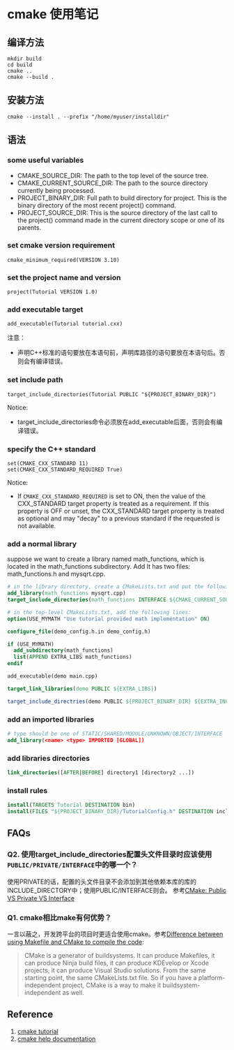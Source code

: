 # cmake 使用笔记

## 编译方法

```
mkdir build
cd build
cmake ..
cmake --build .
```

## 安装方法

```
cmake --install . --prefix "/home/myuser/installdir"
```

## 语法

### some useful variables

- CMAKE_SOURCE_DIR: The path to the top level of the source tree.
- CMAKE_CURRENT_SOURCE_DIR: The path to the source directory currently being processed.
- PROJECT_BINARY_DIR: Full path to build directory for project. This is the binary directory of the most recent project() command.
- PROJECT_SOURCE_DIR: This is the source directory of the last call to the project() command made in the current directory scope or one of its parents.

### set cmake version requirement
```
cmake_minimum_required(VERSION 3.10)
```

### set the project name and version
```
project(Tutorial VERSION 1.0)
```

### add executable target
```
add_executable(Tutorial tutorial.cxx)
```

注意：
- 声明C++标准的语句要放在本语句前，声明库路径的语句要放在本语句后。否则会有编译错误。

### set include path
```
target_include_directories(Tutorial PUBLIC "${PROJECT_BINARY_DIR}")
```

Notice:
- target_include_directories命令必须放在add_executable后面，否则会有编译错误。

### specify the C++ standard
```
set(CMAKE_CXX_STANDARD 11)
set(CMAKE_CXX_STANDARD_REQUIRED True)
```

Notice:
- If `CMAKE_CXX_STANDARD_REQUIRED` is set to ON, then the value of the CXX_STANDARD target property is treated as a requirement. If this property is OFF or unset, the CXX_STANDARD target property is treated as optional and may "decay" to a previous standard if the requested is not available.

### add a normal library

suppose we want to create a library named math_functions, which is located in the math_functions subdirectory. Add It has two files: math_functions.h and mysqrt.cpp.

```cmake
# in the library directory, create a CMakeLists.txt and put the following lines in it:
add_library(math_functions mysqrt.cpp)
target_include_directories(math_functions INTERFACE ${CMAKE_CURRENT_SOURCE_DIR})

# in the top-level CMakeLists.txt, add the following lines:
option(USE_MYMATH "Use tutorial provided math implementation" ON)

configure_file(demo_config.h.in demo_config.h)

if (USE_MYMATH)
  add_subdirectory(math_functions)
  list(APPEND EXTRA_LIBS math_functions)
endif

add_executable(demo main.cpp)

target_link_libraries(demo PUBLIC ${EXTRA_LIBS})

target_include_directries(demo PUBLIC ${PROJECT_BINARY_DIR} ${EXTRA_INCLUDES})
```

### add an imported libraries

```cmake
# type should be one of STATIC/SHARED/MODULE/UNKNOWN/OBJECT/INTERFACE
add_library(<name> <type> IMPORTED [GLOBAL])
```

### add libraries directories

```cmake
link_directories([AFTER|BEFORE] directory1 [directory2 ...])
```

### install rules

```cmake
install(TARGETS Tutorial DESTINATION bin)
install(FILES "${PROJECT_BINARY_DIR}/TutorialConfig.h" DESTINATION include)
```

## FAQs

### Q2. 使用target_include_directories配置头文件目录时应该使用`PUBLIC/PRIVATE/INTERFACE`中的哪一个？

使用PRIVATE的话，配置的头文件目录不会添加到其他依赖本库的库的INCLUDE_DIRECTORY中；使用PUBLIC/INTERFACE则会。
参考[CMake: Public VS Private VS Interface][cmake_include]

### Q1. cmake相比make有何优势？

一言以蔽之，开发跨平台的项目时更适合使用cmake。参考[Difference between using Makefile and CMake to compile the code][cmake_make]:

> CMake is a generator of buildsystems. It can produce Makefiles, it can produce Ninja build files, it can produce KDEvelop or Xcode projects, it can produce Visual Studio solutions. From the same starting point, the same CMakeLists.txt file. So if you have a platform-independent project, CMake is a way to make it buildsystem-independent as well.

  [cmake_make]: https:#stackoverflow.com/questions/25789644/difference-between-using-makefile-and-cmake-to-compile-the-code
  [cmake_include]: https:#leimao.github.io/blog/CMake-Public-Private-Interface/

## Reference

1. [cmake tutorial](https://cmake.org/cmake/help/latest/guide/tutorial/index.html)
2. [cmake help documentation](https://cmake.org/cmake/help/latest/index.html)
